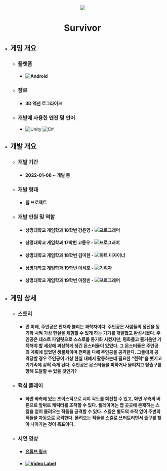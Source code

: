 <p align="center"><img src="https://user-images.githubusercontent.com/69952837/178149182-b7c37c04-185d-402c-82ef-69669028d3b4.png"></p>

<div align="center">
  <H1>Survivor</H1>
</div>

+ ## **게임 개요**
  + ### 플랫폼
    + #### <img alt="Android" src ="https://img.shields.io/badge/모바일(안드로이드)-3DDC84.svg?&style=for-the-badge&logo=Android&logoColor=black"/>
  + ### 장르
    + #### 3D 액션 로그라이크
  + ### 개발에 사용한 엔진 및 언어 
    + <img alt="Unity" src ="https://img.shields.io/badge/Unity-FFFFFF.svg?&style=for-the-badge&logo=Unity&logoColor=black"/> <img alt="C#" src ="https://img.shields.io/badge/C Sharp-239120.svg?&style=for-the-badge&logo=CSharp&logoColor=white"/>
+ ## **개발 개요**
  + ### 개발 기간
    + #### 2022-01-08 ~ 개발 중
  + ### 개발 형태
    + #### 팀 프로젝트
  + ### 개발 인원 및 역할
    + #### 상명대학교 게임학과 18학번 강은영 - <img alt="프로그래머" src ="https://img.shields.io/badge/프로그래머(프론트엔드)-5C2D91.svg?&style=for-the-badge&logo=VisualStudio&logoColor=white"/>
    + #### 상명대학교 게임학과 17학번 고동우 - <img alt="프로그래머" src ="https://img.shields.io/badge/프로그래머(맵, )-5C2D91.svg?&style=for-the-badge&logo=VisualStudio&logoColor=white"/>
    + #### 상명대학교 게임학과 18학번 김미한 - <img alt="아트 디자이너" src ="https://img.shields.io/badge/아트 디자이너-31A8FF.svg?&style=for-the-badge&logo=AdobePhotoshop&logoColor=black"/>
    + #### 상명대학교 게임학과 19학번 이석호 - <img alt="기획자" src ="https://img.shields.io/badge/기획자-2B579A.svg?&style=for-the-badge&logo=MicrosoftWord&logoColor=white"/>
    + #### 상명대학교 게임학과 19학번 이정빈 - <img alt="프로그래머" src ="https://img.shields.io/badge/프로그래머(전투)-5C2D91.svg?&style=for-the-badge&logo=VisualStudio&logoColor=white"/>
+ ## **게임 상세**
  + ### 스토리
    + #### 먼 미래, 주인공은 천재라 불리는 과학자이다. 주인공은 사람들의 정신을 동기화 시켜 가상 현실을 체험할 수 있게 하는 기기를 개발했고 완성시켰다. 주인공은 테스트 파일럿으로 스스로를 동기화 시켰지만, 평화롭고 즐거움만 가득해야 할 세상에 괴상하게 생긴 몬스터들이 있었다. 그 몬스터들은 주인공의 계획에 없었던 생물체이며 전력을 다해 주인공을 공격한다. 그들에게 공격당할 경우 주인공이 가상 현실 내에서 활동하는데 필요한 “전력”을 뺏기고 기계속에 갇혀 죽게 된다. 주인공은 몬스터들을 피하거나 물리치고 탈출구를 향해 도달할 수 있을 것인가?
  + ### 핵심 플레이
    + #### 화면 좌측에 있는 조이스틱으로 시야 각도를 회전할 수 있고, 화면 우측의 버튼으로 앞뒤로 캐릭터를 조작할 수 있다. 플레이어는 맵 곳곳에 존재하는 스킬을 얻어 몰려오는 적들을 공격할 수 있다. 스킬은 별도의 조작 없이 주변의 적들을 자동으로 공격한다. 몰려오는 적들을 스킬로 쓰러트리면서 출구를 찾아 나아가는 것이 목표이다.
  + ### 시연 영상
    + #### [유튜브 링크](https://youtu.be/W-j_b5MACjE)
    + #### [![Video Label](https://user-images.githubusercontent.com/69952837/178149211-b1f33793-014f-4a14-a447-d96a16a22290.PNG)](https://youtu.be/W-j_b5MACjE)
